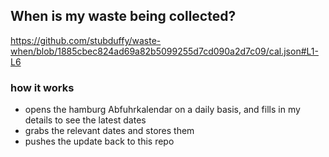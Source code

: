 ## When is my waste being collected?
  https://github.com/stubduffy/waste-when/blob/1885cbec824ad69a82b5099255d7cd090a2d7c09/cal.json#L1-L6
  
  ### how it works
  - opens the hamburg Abfuhrkalendar on a daily basis, and fills in my details to see the latest dates
  - grabs the relevant dates and stores them
  - pushes the update back to this repo
  
